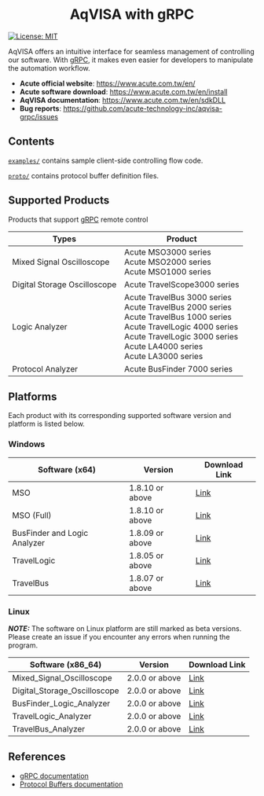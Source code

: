 <h1 align=center>AqVISA with gRPC</h1>

[![License: MIT](https://img.shields.io/badge/License-MIT-yellow.svg)](https://opensource.org/licenses/MIT)

AqVISA offers an intuitive interface for seamless management of controlling our software. With
 [gRPC](https://grpc.io/docs/), it makes even easier for developers to manipulate the automation workflow.

- **Acute official website**: https://www.acute.com.tw/en/
- **Acute software download**: https://www.acute.com.tw/en/install
- **AqVISA documentation**: https://www.acute.com.tw/en/sdkDLL
- **Bug reports**: https://github.com/acute-technology-inc/aqvisa-grpc/issues

## Contents

[`examples/`](https://github.com/acute-technology-inc/aqvisa-grpc/tree/main/examples/python) 
contains sample client-side controlling flow code.

[`proto/`](https://github.com/acute-technology-inc/aqvisa-grpc/tree/main/proto) 
contains protocol buffer definition files.


## Supported Products

Products that support [gRPC](https://grpc.io/docs/) remote control

| Types                        | Product                                                                                                    | 
| ---------------------------- | ---------------------------------------------------------------------------------------------------------- |
| Mixed Signal Oscilloscope    | Acute MSO3000 series<br>Acute MSO2000 series<br>Acute MSO1000 series                                       |
| Digital Storage Oscilloscope | Acute TravelScope3000 series                                                                               |
| Logic Analyzer               | Acute TravelBus 3000 series<br>Acute TravelBus 2000 series<br>Acute TravelBus 1000 series<br>Acute TravelLogic 4000 series<br>Acute TravelLogic 3000 series<br>Acute LA4000 series<br>Acute LA3000 series |
| Protocol Analyzer            | Acute BusFinder 7000 series                                                                                | 


## Platforms

Each product with its corresponding supported software version and platform is listed below. 

### Windows

| Software (x64)                | Version         | Download Link                               |
| ----------------------------- | --------------- | ------------------------------------------- |
| MSO                           | 1.8.10 or above | [Link](https://www.acute.com.tw/en/install) |
| MSO (Full)                    | 1.8.10 or above | [Link](https://www.acute.com.tw/en/install) |
| BusFinder and Logic Analyzer  | 1.8.09 or above | [Link](https://www.acute.com.tw/en/install) |
| TravelLogic                   | 1.8.05 or above | [Link](https://www.acute.com.tw/en/install) |
| TravelBus                     | 1.8.07 or above | [Link](https://www.acute.com.tw/en/install) |

### Linux

**_NOTE:_** The software on Linux platform are still marked as beta versions. Please create an issue if you encounter any errors when running the program.

| Software (x86_64)             | Version         | Download Link                                                        |
| ----------------------------- | --------------- | -------------------------------------------------------------------- |
| Mixed_Signal_Oscilloscope     | 2.0.0 or above  | [Link](https://github.com/acute-technology-inc/mso-release/releases) |
| Digital_Storage_Oscilloscope  | 2.0.0 or above  | [Link](https://github.com/acute-technology-inc/dso-release/releases) |
| BusFinder_Logic_Analyzer      | 2.0.0 or above  | [Link](https://github.com/acute-technology-inc/bfa-release/releases) |
| TravelLogic_Analyzer          | 2.0.0 or above  | [Link](https://github.com/acute-technology-inc/tl-release/releases)  |
| TravelBus_Analyzer            | 2.0.0 or above  | [Link](https://github.com/acute-technology-inc/tba-release/releases) |


## References

- [gRPC documentation](https://grpc.io/docs/)
- [Protocol Buffers documentation](https://protobuf.dev/)
